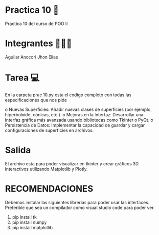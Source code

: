 # Practica 10 🏬

Practica 10 del curso de POO II 

# Integrantes 🙋🏼‍♂️
  Aguilar Anccori Jhon Elias

# Tarea 💻
En la carpeta prac 10.py esta el codigo completo con todas las especificaciones que nos pide

o	Nuevas Superficies: Añadir nuevas clases de superficies (por ejemplo, hiperboloide, cónicas, etc.).
o	Mejoras en la Interfaz: Desarrollar una interfaz gráfica más avanzada usando bibliotecas como Tkinter o PyQt.
o	Persistencia de Datos: Implementar la capacidad de guardar y cargar configuraciones de superficies en archivos.

# Salida
El archivo esta para poder visualizar en tkinter y crear gráficos 3D interactivos utilizando Matplotlib y Plotly.

# RECOMENDACIONES
Debemos instalar las siguientes librerias para poder usar las interfaces.
Preferible que sea un compilador como visual studio code para poder ver.
1. pip install tk
2. pip install numpy
3. pip install matplotlib

